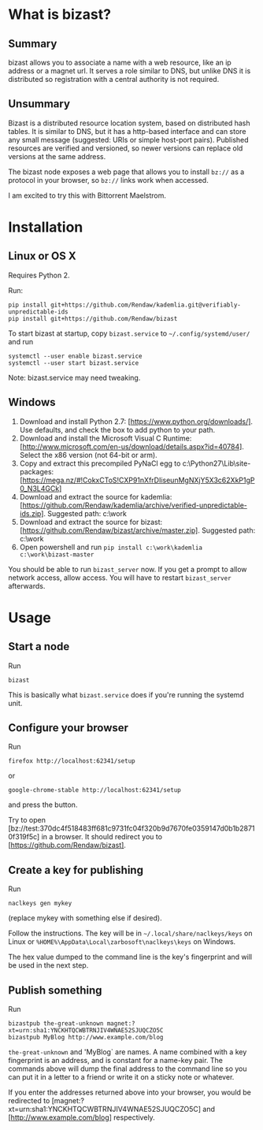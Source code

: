 # What is bizast?

## Summary

bizast allows you to associate a name with a web resource, like an ip address or a magnet url.  It serves a role similar to DNS, but unlike DNS it is distributed so registration with a central authority is not required.

## Unsummary

Bizast is a distributed resource location system, based on distributed hash tables.  It is similar to DNS, but it has a http-based interface and can store any small message (suggested: URIs or simple host-port pairs).  Published resources are verified and versioned, so newer versions can replace old versions at the same address.

The bizast node exposes a web page that allows you to install `bz://` as a protocol in your browser, so `bz://` links work when accessed.

I am excited to try this with Bittorrent Maelstrom.

# Installation

## Linux or OS X

Requires Python 2.

Run:
```
pip install git+https://github.com/Rendaw/kademlia.git@verifiably-unpredictable-ids
pip install git+https://github.com/Rendaw/bizast
```

To start bizast at startup, copy `bizast.service` to `~/.config/systemd/user/` and run
```
systemctl --user enable bizast.service
systemctl --user start bizast.service
```

Note: bizast.service may need tweaking.

## Windows

1. Download and install Python 2.7: [https://www.python.org/downloads/].  Use defaults, and check the box to add python to your path.
2. Download and install the Microsoft Visual C Runtime: [http://www.microsoft.com/en-us/download/details.aspx?id=40784].  Select the x86 version (not 64-bit or arm).
3. Copy and extract this precompiled PyNaCl egg to c:\Python27\Lib\site-packages: [https://mega.nz/#!CokxCToS!CXP91nXfrDIiseunMgNXjY5X3c62XkP1gP0_N3L4GCk]
3. Download and extract the source for kademlia: [https://github.com/Rendaw/kademlia/archive/verified-unpredictable-ids.zip].  Suggested path: c:\work
4. Download and extract the source for bizast: [https://github.com/Rendaw/bizast/archive/master.zip].  Suggested path: c:\work
5. Open powershell and run `pip install c:\work\kademlia c:\work\bizast-master`

You should be able to run `bizast_server` now.  If you get a prompt to allow network access, allow access.  You will have to restart `bizast_server` afterwards.

# Usage

## Start a node

Run

```
bizast
```

This is basically what `bizast.service` does if you're running the systemd unit.

## Configure your browser

Run

```
firefox http://localhost:62341/setup
```

or

```
google-chrome-stable http://localhost:62341/setup
```

and press the button.

Try to open [bz://test:370dc4f518483ff681c9731fc04f320b9d7670fe0359147d0b1b28710f319f5c] in a browser.  It should redirect you to [https://github.com/Rendaw/bizast].

## Create a key for publishing

Run

```
naclkeys gen mykey
```

(replace mykey with something else if desired).

Follow the instructions.  The key will be in `~/.local/share/naclkeys/keys` on Linux or `%HOME%\AppData\Local\zarbosoft\naclkeys\keys` on Windows.

The hex value dumped to the command line is the key's fingerprint and will be used in the next step.

## Publish something

Run

```
bizastpub the-great-unknown magnet:?xt=urn:sha1:YNCKHTQCWBTRNJIV4WNAE52SJUQCZO5C
bizastpub MyBlog http://www.example.com/blog
```

`the-great-unknown` and 'MyBlog` are names.  A name combined with a key fingerprint is an address, and is constant for a name-key pair.  The commands above will dump the final address to the command line so you can put it in a letter to a friend or write it on a sticky note or whatever.

If you enter the addresses returned above into your browser, you would be redirected to [magnet:?xt=urn:sha1:YNCKHTQCWBTRNJIV4WNAE52SJUQCZO5C] and [http://www.example.com/blog] respectively.

